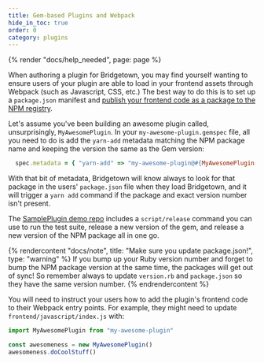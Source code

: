 ```yaml
---
title: Gem-based Plugins and Webpack
hide_in_toc: true
order: 0
category: plugins
---
```


{% render "docs/help_needed", page: page %}

When authoring a plugin for Bridgetown, you may find yourself wanting to ensure users
of your plugin are able to load in your frontend assets through Webpack (such as
Javascript, CSS, etc.) The best way to do this is to set up a `package.json`
manifest and [publish your frontend code as a package to the NPM registry](https://docs.npmjs.com/creating-node-js-modules#create-the-file-that-will-be-loaded-when-your-module-is-required-by-another-application).

Let's assume you've been building an awesome plugin called, unsurprisingly,
`MyAwesomePlugin`. In your `my-awesome-plugin.gemspec` file, all you need to do is
add the `yarn-add` metadata matching the NPM package name and keeping the version
the same as the Gem version:

```ruby
  spec.metadata = { "yarn-add" => "my-awesome-plugin@#{MyAwesomePlugin::VERSION}" }
```

With that bit of metadata, Bridgetown will know always to look for that package in
the users' `package.json` file when they load Bridgetown, and it will trigger a
`yarn add` command if the package and exact version number isn't present.

The [SamplePlugin demo repo](https://github.com/bridgetownrb/bridgetown-sample-plugin)
includes a `script/release` command you can use to run the test suite, release a
new version of the gem, and release a new version of the NPM package all in one
go.

{% rendercontent "docs/note", title: "Make sure you update package.json!", type: "warning" %}
If you bump up your Ruby version number and forget to bump the NPM package version
at the same time, the packages will get out of sync! So remember always to update
`version.rb` and `package.json` so they have the same version number.
{% endrendercontent %}

You will need to instruct your users how to add the plugin's frontend code to their
Webpack entry points. For example, they might need to update `frontend/javascript/index.js` with:

```js
import MyAwesomePlugin from "my-awesome-plugin"

const awesomeness = new MyAwesomePlugin()
awesomeness.doCoolStuff()
```
